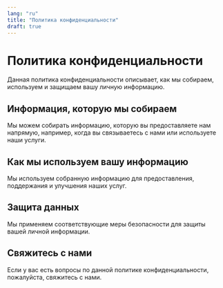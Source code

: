 ```yaml
---
lang: "ru"
title: "Политика конфиденциальности"
draft: true
---
```


# Политика конфиденциальности

Данная политика конфиденциальности описывает, как мы собираем, используем и защищаем вашу личную информацию.

## Информация, которую мы собираем

Мы можем собирать информацию, которую вы предоставляете нам напрямую, например, когда вы связываетесь с нами или используете наши услуги.

## Как мы используем вашу информацию

Мы используем собранную информацию для предоставления, поддержания и улучшения наших услуг.

## Защита данных

Мы применяем соответствующие меры безопасности для защиты вашей личной информации.

## Свяжитесь с нами

Если у вас есть вопросы по данной политике конфиденциальности, пожалуйста, свяжитесь с нами.
